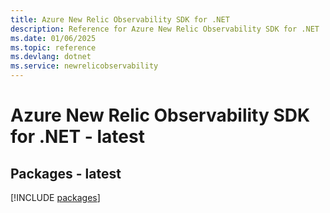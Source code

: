 ```yaml
---
title: Azure New Relic Observability SDK for .NET
description: Reference for Azure New Relic Observability SDK for .NET
ms.date: 01/06/2025
ms.topic: reference
ms.devlang: dotnet
ms.service: newrelicobservability
---
```

# Azure New Relic Observability SDK for .NET - latest
## Packages - latest
[!INCLUDE [packages](new-relic-observability-index.md)]